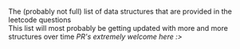 The (probably not full) list of data structures that are provided in the leetcode questions \
This list will most probably be getting updated with more and more structures over time
*PR's extremely welcome here :>*